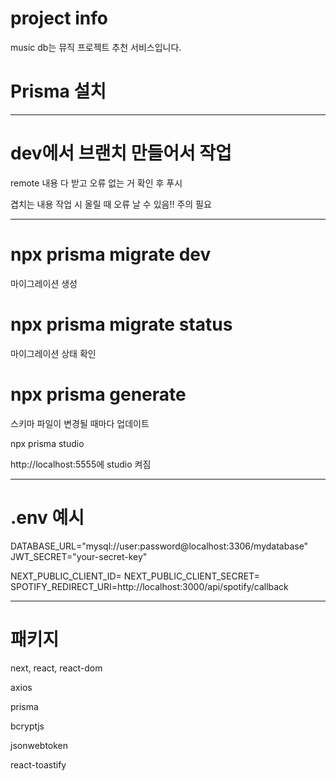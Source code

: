 # project info

music db는 뮤직 프로젝트 추천 서비스입니다.

# Prisma 설치

---

# dev에서 브랜치 만들어서 작업

remote 내용 다 받고 오류 없는 거 확인 후 푸시

겹치는 내용 작업 시 올릴 때 오류 날 수 있음!! 주의 필요

---

# npx prisma migrate dev

마이그레이션 생성

# npx prisma migrate status

마이그레이션 상태 확인

# npx prisma generate

스키마 파일이 변경될 때마다 업데이트

npx prisma studio

http://localhost:5555에 studio 켜짐

---

# .env 예시

DATABASE_URL="mysql://user:password@localhost:3306/mydatabase"
JWT_SECRET="your-secret-key"

NEXT_PUBLIC_CLIENT_ID=
NEXT_PUBLIC_CLIENT_SECRET=
SPOTIFY_REDIRECT_URI=http://localhost:3000/api/spotify/callback

---

# 패키지

next, react, react-dom

axios

prisma

bcryptjs

jsonwebtoken

react-toastify

